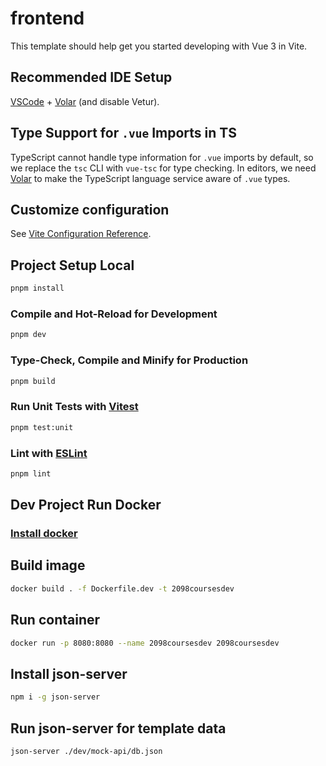 # frontend

This template should help get you started developing with Vue 3 in Vite.

## Recommended IDE Setup

[VSCode](https://code.visualstudio.com/) + [Volar](https://marketplace.visualstudio.com/items?itemName=Vue.volar) (and disable Vetur).

## Type Support for `.vue` Imports in TS

TypeScript cannot handle type information for `.vue` imports by default, so we replace the `tsc` CLI with `vue-tsc` for type checking. In editors, we need [Volar](https://marketplace.visualstudio.com/items?itemName=Vue.volar) to make the TypeScript language service aware of `.vue` types.

## Customize configuration

See [Vite Configuration Reference](https://vitejs.dev/config/).

## Project Setup Local

```sh
pnpm install
```

### Compile and Hot-Reload for Development

```sh
pnpm dev
```

### Type-Check, Compile and Minify for Production

```sh
pnpm build
```

### Run Unit Tests with [Vitest](https://vitest.dev/)

```sh
pnpm test:unit
```

### Lint with [ESLint](https://eslint.org/)

```sh
pnpm lint
```

## Dev Project Run Docker

### [Install docker](https://docs.docker.com/engine/install/)

## Build image

```sh
docker build . -f Dockerfile.dev -t 2098coursesdev

```

## Run container

```sh
docker run -p 8080:8080 --name 2098coursesdev 2098coursesdev
```

## Install json-server

```sh
npm i -g json-server
```

## Run json-server for template data

```sh
json-server ./dev/mock-api/db.json
```
